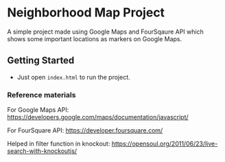 # Neighborhood Map Project

A simple project made using Google Maps and FourSqaure API which shows some important locations as markers on Google Maps.

## Getting Started

- Just open `index.html` to run the project.

### Reference materials

For Google Maps API: https://developers.google.com/maps/documentation/javascript/

For FourSquare API: https://developer.foursquare.com/

Helped in filter function in knockout: https://opensoul.org/2011/06/23/live-search-with-knockoutjs/
